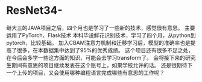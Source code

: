 # ResNet34-
继大三的JAVA项目之后，四个月也是学习了一些新的技术，感觉很有意思。
主要运用了PyTorch、Flask技术
本科毕设鲜花识别技术，学习了四个月，从python到pytorch，比较基础。
加入CBAM注意力机制和迁移学习后，模型的准确率也是提高了很多，在本数据集中达到了95%的优秀成绩。
这个项目还有很多不足之处，在今后会多学一些这方面的知识，可能会去学习transform了。
会将接下来的研究生期间有意思的项目继续发表在这个账号上，如果学校允许的话。
还是很期待下一个上传的项目，又会使用哪种编程语言完成哪些有意思的工作呢？
